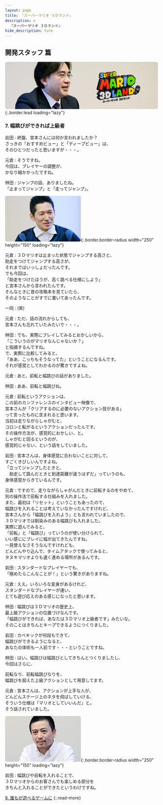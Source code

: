 ```yaml
---
layout: page
title: 『スーパーマリオ ３Ｄランド』
description: >
  『スーパーマリオ ３Ｄランド』
hide_description: ture
---
```


## 開発スタッフ 篇

![](/interviews/jp/3ds/arej/vol1/img/mainvisual7.jpg){:.border.lead loading="lazy"}

### 7. 幅跳びができれば上級者

岩田
: 終盤、宮本さんには何か言われましたか？<br>さっきの「おすすめビュー」と「ディープビュー」は、<br>そのひとつだったと思いますが・・・。

元倉
: そうですね。<br>今回は、プレイヤーの調整が、<br>かなり細かかったですね。

林田
: ジャンプの話、ありましたね。<br>「止まってジャンプ」と「走ってジャンプ」。

![](/interviews/jp/3ds/arej/vol1/img/photo19.jpg){:.border.border-radius width="250" height="150"  loading="lazy"}

元倉
: ３Ｄマリオは止まった状態でジャンプする高さと、<br>助走をつけてジャンプする高さが、<br>それまではいっしょだったんです。<br>でも今回は、<br>「助走をつけたほうが、高く跳べる仕様にしよう」<br>と宮本さんから言われたんです。<br>そんなときに昔の攻略本を見ていたら、<br>そのようなことがすでに書いてあったんです。

一同
: (笑)

元倉
: ただ、話の流れからしても、<br>宮本さんも忘れていたみたいで・・・。

林田
: でも、実際にプレイしてみるとおかしいから、<br>「こういうのがマリオなんじゃないか？」<br>と指摘するんですね。<br>で、実際に比較してみると、<br>「ああ、こっちもそうなってた」ということになるんです。<br>それが感覚としてわかるのが驚きですよね。

元倉
: あと、前転と幅跳びの話がありました。

林田
: ああ、前転と幅跳びね。

元倉
: 前転というアクションは、<br>この前のカンファレンスのインタビュー映像で、<br>宮本さんが「クリアするのに必要のないアクション技がある」<br>って言ったものに含まれると思います。<br>当初は走りながらしゃがむと、<br>コロンと転がるというアクションだったんです。<br>その操作方法が、感覚的におかしい、と。<br>しゃがむと回るというのが、<br>感覚的じゃない、という話をしていました。

岩田
: 宮本さんは、身体感覚に合わないことに対して、<br>すごくきびしいんですよね。<br>「立ってジャンプしたときと、<br>　助走して跳んだときと到達距離が違うはずだ」っていうのも、<br>身体感覚からきているんです。

元倉
: ですので、走りながらしゃがんだときに前転するのをやめて、<br>別の操作法で前転する仕組みを入れました。<br>また、最初は「リセット」ということもあったので、<br>幅跳びを入れることは考えていなかったんですけれど、<br>宮本さんから「幅跳びを入れよう」とも言われていましたので、<br>３Ｄマリオでは馴染みのある幅跳びも入れました。<br>実際に遊んでみると、<br>「前転」と「幅跳び」っていうのが使い分けられて、<br>いい感じにプレイに幅が出てきたんですね。<br>一見使えなさそうなんですけれども、<br>どんどんやり込んで、タイムアタックで使ってみると、<br>タヌキマリオよりも速く進める場所があるんです。

岩田
: スタンダードなプレイヤーでも、<br>「極めたらこんなことが！」という驚きがありますね。

元倉
: ええ。いろいろな変身があるけれど、<br>スタンダードなプレイヤーが速い、<br>とても遊び応えのある感じになったと思います。

林田
: 幅跳びは３Ｄマリオの歴史上、<br>最上級アクションの位置づけなんです。<br>「幅跳びができれば、あなたは３Ｄマリオ上級者です」みたいな。<br>そのことはきちんとキープできるようにつくりました。

岩田
: カベキックが何段もできて、<br>幅跳びができるようになると、<br>あなたの体術も一人前です・・・ということですね。

林田
: はい。幅跳びは幅跳びとしてきちんとつくりましたし、<br>今回はさらに、

前転なり、前転幅跳びなりを、<br>幅跳びを超えた上級アクションとして用意してます。

元倉
: 宮本さんは、アクションが上手な人が、<br>どんどんステージ上のネタを飛ばしていける、<br>そういう仕様は「マリオとしていいんだ」と。<br>そう話されていました。

![](/interviews/jp/3ds/arej/vol1/img/photo20.jpg){:.border.border-radius width="250" height="150"  loading="lazy"}

岩田
: 幅跳びや前転を入れることで、<br>３Ｄマリオからのお客さんでも楽しめる部分を<br>きちんと入れることができたというわけですね。

[8. 誰もが遊べるゲームに](8.md)
{:.read-more}
